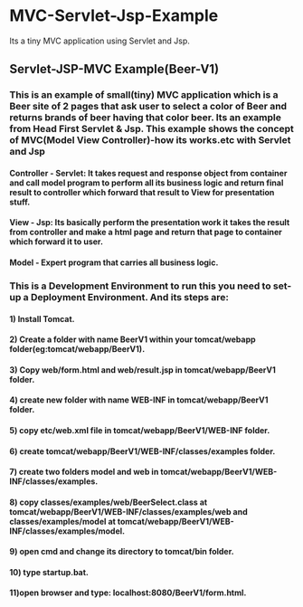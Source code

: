 # MVC-Servlet-Jsp-Example
Its a tiny MVC application using Servlet and Jsp.

## Servlet-JSP-MVC Example(Beer-V1)

### This is an example of small(tiny) MVC application which is a Beer site of 2 pages that ask user to select a color of Beer and returns brands of beer having that color beer. Its an example from Head First Servlet & Jsp. This example shows the concept of MVC(Model View Controller)-how its works.etc with Servlet and Jsp


#### Controller	-	Servlet: It takes request and response object from container and call model program to perform all its business logic and return 	final result to controller which forward that result to View for presentation stuff.

#### View -	Jsp: Its basically perform the presentation work it takes the result from controller and make a html page and return that page to container which forward it to user.

#### Model -	Expert program that carries all business logic.

### This is a Development Environment to run this you need to set-up a Deployment Environment. And its steps are:
#### 1)	Install Tomcat.

#### 2)	Create a folder with name BeerV1 within your tomcat/webapp folder(eg:tomcat/webapp/BeerV1).


#### 3)	Copy web/form.html and web/result.jsp in tomcat/webapp/BeerV1 folder.


#### 4) create new folder with name WEB-INF in tomcat/webapp/BeerV1 folder.


#### 5)	copy etc/web.xml file in tomcat/webapp/BeerV1/WEB-INF folder.


#### 6) create tomcat/webapp/BeerV1/WEB-INF/classes/examples folder.


#### 7)	create two folders model and web in tomcat/webapp/BeerV1/WEB-INF/classes/examples.


#### 8)	copy classes/examples/web/BeerSelect.class at tomcat/webapp/BeerV1/WEB-INF/classes/examples/web and classes/examples/model at tomcat/webapp/BeerV1/WEB-INF/classes/examples/model.


#### 9) open cmd and change its directory to tomcat/bin folder.


#### 10) type startup.bat.


#### 11)open browser and type: localhost:8080/BeerV1/form.html.


